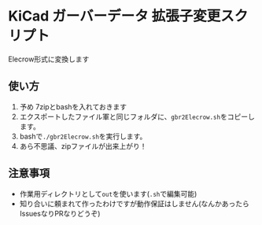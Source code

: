 # KiCad ガーバーデータ 拡張子変更スクリプト
Elecrow形式に変換します

## 使い方

1. 予め 7zipとbashを入れておきます
1. エクスポートしたファイル軍と同じフォルダに、`gbr2Elecrow.sh`をコピーします。
1. bashで`./gbr2Elecrow.sh`を実行します。
1. あら不思議、zipファイルが出来上がり！

## 注意事項
- 作業用ディレクトリとして`out`を使います(`.sh`で編集可能)
- 知り合いに頼まれて作ったわけですが動作保証はしません(なんかあったらIssuesなりPRなりどうぞ)
